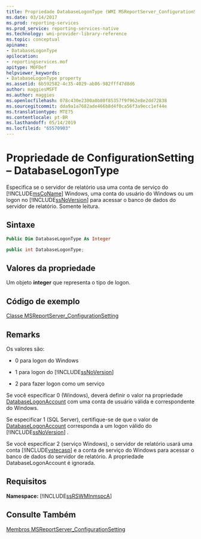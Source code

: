 ```yaml
---
title: Propriedade DatabaseLogonType (WMI MSReportServer_ConfigurationSetting) | Microsoft Docs
ms.date: 03/14/2017
ms.prod: reporting-services
ms.prod_service: reporting-services-native
ms.technology: wmi-provider-library-reference
ms.topic: conceptual
apiname:
- DatabaseLogonType
apilocation:
- reportingservices.mof
apitype: MOFDef
helpviewer_keywords:
- DatabaseLogonType property
ms.assetid: 6b592582-4c35-4029-ab86-982fff47d8d6
author: maggiesMSFT
ms.author: maggies
ms.openlocfilehash: 078c430e2300a0b80f85357f9f962e8e2dd72838
ms.sourcegitcommit: dda9a1a7682ade466b8d4f0ca56f3a9ecc1ef44e
ms.translationtype: MTE75
ms.contentlocale: pt-BR
ms.lasthandoff: 05/14/2019
ms.locfileid: "65570903"
---
```

# <a name="configurationsetting-property---databaselogontype"></a>Propriedade de ConfigurationSetting – DatabaseLogonType
  Especifica se o servidor de relatório usa uma conta de serviço do [!INCLUDE[msCoName](../../includes/msconame-md.md)] Windows, uma conta do usuário do Windows ou um logon no [!INCLUDE[ssNoVersion](../../includes/ssnoversion-md.md)] para acessar o banco de dados do servidor de relatório. Somente leitura.  
  
## <a name="syntax"></a>Sintaxe  
  
```vb  
Public Dim DatabaseLogonType As Integer  
```  
  
```csharp  
public int DatabaseLogonType;  
```  
  
## <a name="property-values"></a>Valores da propriedade  
 Um objeto **integer** que representa o tipo de logon.  
  
## <a name="example-code"></a>Código de exemplo  
 [Classe MSReportServer_ConfigurationSetting](../../reporting-services/wmi-provider-library-reference/msreportserver-configurationsetting-class.md)  
  
## <a name="remarks"></a>Remarks  
 Os valores são:  
  
-   0 para logon do Windows  
  
-   1 para logon do [!INCLUDE[ssNoVersion](../../includes/ssnoversion-md.md)]  
  
-   2 para fazer logon como um serviço  
  
 Se você especificar 0 (Windows), deverá definir o valor na propriedade [DatabaseLogonAccount](../../reporting-services/wmi-provider-library-reference/configurationsetting-property-databaselogonaccount.md) com uma conta de usuário válida e correspondente do Windows.  
  
 Se especificar 1 (SQL Server), certifique-se de que o valor de [DatabaseLogonAccount](../../reporting-services/wmi-provider-library-reference/configurationsetting-property-databaselogonaccount.md) corresponda a um logon válido do [!INCLUDE[ssNoVersion](../../includes/ssnoversion-md.md)] .  
  
 Se você especificar 2 (serviço Windows), o servidor de relatório usará uma conta [!INCLUDE[vstecasp](../../includes/vstecasp-md.md)] e a conta de serviço do Windows para acessar o banco de dados do servidor de relatório. A propriedade DatabaseLogonAccount é ignorada.  
  
## <a name="requirements"></a>Requisitos  
 **Namespace:** [!INCLUDE[ssRSWMInmspcA](../../includes/ssrswminmspca-md.md)]  
  
## <a name="see-also"></a>Consulte Também  
 [Membros MSReportServer_ConfigurationSetting](../../reporting-services/wmi-provider-library-reference/msreportserver-configurationsetting-members.md)  
  
  

